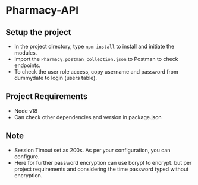 # Pharmacy-API

## Setup the project
* In the project directory, type `npm install` to install and initiate the modules.
* Import the `Pharmacy.postman_collection.json` to Postman to check endpoints.
* To check the user role access, copy username and password from dummydate to login (users table).

## Project Requirements
* Node v18
* Can check other dependencies and version in package.json

## Note
* Session Timout set as 200s. As per your configuration, you can configure.
* Here for further password encryption can use bcrypt to encrypt. but per project requirements and considering the time password typed without encryption.

